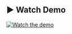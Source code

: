 ## ▶️ Watch Demo

[![Watch the demo](https://i.imgur.com/Ida8nYF.png)](https://drive.google.com/file/d/1noE6HWf2eytberd3iZucX6MFp95gF1HU/view?usp=share_link)
